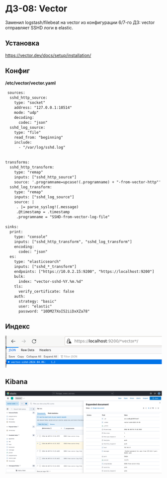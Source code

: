 # ДЗ-08: Vector

Заменил logstash/filebeat на vector из конфигурации 6/7-го ДЗ: vector отправляет SSHD логи в elastic.
 
## Установка

https://vector.dev/docs/setup/installation/

## Конфиг

**/etc/vector/vector.yaml**

```
 sources:
  sshd_http_source:
    type: "socket"
    address: "127.0.0.1:10514"
    mode: "udp"
    decoding:
      codec: "json"
  sshd_log_source:
    type: "file"
    read_from: "beginning"
    include:
      - "/var/log/sshd.log"
 
 
transforms:
  sshd_http_transform:
    type: "remap"
    inputs: ["sshd_http_source"]
    source: '.programname=upcase!(.programname) + "-from-vector-http"'
  sshd_log_transform:
    type: "remap"
    inputs: ["sshd_log_source"]
    source: |
     . |= parse_syslog!(.message)
     .@timestamp = .timestamp
     .programname = "SSHD-from-vector-log-file"
 
sinks:
  print:
    type: "console"
    inputs: ["sshd_http_transform", "sshd_log_transform"]
    encoding:
      codec: "json"
  es:
    type: "elasticsearch"
    inputs: ["sshd_*_transform"]
    endpoints: ["https://10.0.2.15:9200", "https://localhost:9200"]
    bulk:
      index: "vector-sshd-%Y.%m.%d"
    tls:
      verify_certificate: false
    auth:
      strategy: "basic"
      user: "elastic"
      password: "10DM27XoI52iiDxXZa78"
```

## Индекс

![index](img/index.png?raw=true "Index" )

## Kibana

![kibana](img/kibana.png?raw=true "Kibana" )
